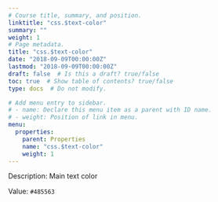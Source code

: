 ```yaml
---
# Course title, summary, and position.
linktitle: "css.$text-color"
summary: ""
weight: 1
# Page metadata.
title: "css.$text-color"
date: "2018-09-09T00:00:00Z"
lastmod: "2018-09-09T00:00:00Z"
draft: false  # Is this a draft? true/false
toc: true  # Show table of contents? true/false
type: docs  # Do not modify.

# Add menu entry to sidebar.
# - name: Declare this menu item as a parent with ID name.
# - weight: Position of link in menu.
menu:
  properties:
    parent: Properties
    name: "css.$text-color"
    weight: 1
---
```


Description: Main text color


Value: `#485563`